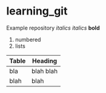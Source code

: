 # learning_git
Example repository 
_italics_ 
*italics* 
**bold**
1. numbered
2. lists

Table | Heading
------|--------
bla | blah blah 
blah | blah
